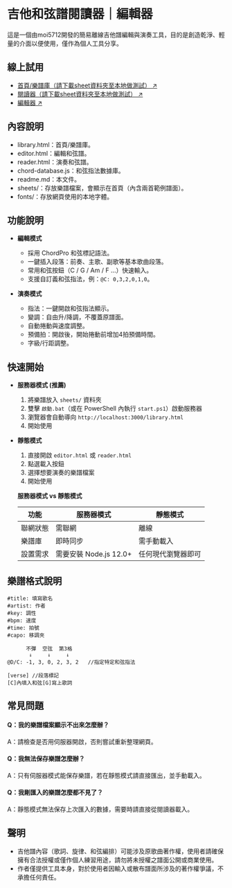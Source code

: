 # 吉他和弦譜閱讀器｜編輯器

這是一個由moi5712開發的簡易離線吉他譜編輯與演奏工具，目的是創造乾淨、輕量的介面以便使用，僅作為個人工具分享。

## 線上試用

- [首頁/樂譜庫（請下載sheet資料夾至本地做測試） ↗](https://moi5712.github.io/guitarchordreader/library.html)
- [閱讀器（請下載sheet資料夾至本地做測試） ↗](https://moi5712.github.io/guitarchordreader/reader.html)
- [編輯器 ↗](https://moi5712.github.io/guitarchordreader/editor.html)

## 內容說明

- library.html：首頁/樂譜庫。
- editor.html：編輯和弦譜。
- reader.html：演奏和弦譜。
- chord-database.js：和弦指法數據庫。
- readme.md：本文件。
- sheets/：存放樂譜檔案，會顯示在首頁（內含兩首範例譜面）。
- fonts/：存放網頁使用的本地字體。

## 功能說明

-  **編輯模式**

    - 採用 ChordPro 和弦標記語法。
    - 一鍵插入段落：前奏、主歌、副歌等基本歌曲段落。
    - 常用和弦按鈕（C / G / Am / F ...）快速輸入。
    - 支援自訂義和弦指法，例：`@C: 0,3,2,0,1,0`。

-  **演奏模式**

    - 指法：一鍵開啟和弦指法顯示。
    - 變調：自由升/降調，不覆蓋原譜面。
    - 自動捲動與速度調整。
    - 預備拍：開啟後，開始捲動前增加4拍預備時間。
    - 字級/行距調整。

## 快速開始

- **服務器模式 (推薦)**
   1. 將樂譜放入 `sheets/` 資料夾
   2. 雙擊 `啟動.bat`（或在 PowerShell 內執行 `start.ps1`）啟動服務器
   3. 瀏覽器會自動導向 `http://localhost:3000/library.html` 
   4. 開始使用

- **靜態模式**
   1. 直接開啟 `editor.html` 或 `reader.html`
   2. 點選載入按鈕
   3. 選擇想要演奏的樂譜檔案
   4. 開始使用

   **服務器模式 vs 靜態模式**

    | 功能 | 服務器模式 | 靜態模式 |
    |------|------------|----------|
    | 聯網狀態 | 需聯網 | 離線 |
    | 樂譜庫 | 即時同步 | 需手動載入 |
    | 設置需求 | 需要安裝 Node.js 12.0+ | 任何現代瀏覽器即可 |

## 樂譜格式說明
```
#title: 填寫歌名
#artist: 作者
#key: 調性
#bpm: 速度
#time: 拍號
#capo: 移調夾

      不彈  空弦  第3格
       ↓     ↓     ↓
@D/C: -1, 3, 0, 2, 3, 2   //指定特定和弦指法

[verse] //段落標記
[C]內填入和弦[G]寫上歌詞
```
## 常見問題

#### Q：我的樂譜檔案顯示不出來怎麼辦？
A：請檢查是否用伺服器開啟，否則嘗試重新整理網頁。

#### Q：我無法保存樂譜怎麼辦？
A：只有伺服器模式能保存樂譜，若在靜態模式請直接匯出，並手動載入。

#### Q：我剛匯入的樂譜怎麼都不見了？
A：靜態模式無法保存上次匯入的數據，需要時請直接從閱讀器載入。

## 聲明

- 吉他譜內容（歌詞、旋律、和弦編排）可能涉及原歌曲著作權，使用者請確保擁有合法授權或僅作個人練習用途，請勿將未授權之譜面公開或商業使用。
- 作者僅提供工具本身，對於使用者因輸入或散布譜面所涉及的著作權爭議，不承擔任何責任。

